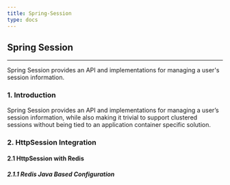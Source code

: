 ```yaml
---
title: Spring-Session
type: docs
---
```


## Spring Session
---
Spring Session provides an API and implementations for managing a user's session information.

### 1. Introduction
Spring Session provides an API and implementations for managing a user’s session information, while also making it trivial to support clustered sessions without being tied to an application container specific solution.

### 2. HttpSession Integration

#### 2.1 HttpSession with Redis

##### 2.1.1 Redis Java Based Configuration











































```

```
